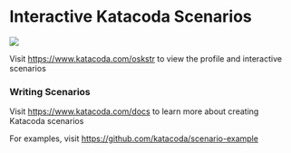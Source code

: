 # Interactive Katacoda Scenarios

[![](http://shields.katacoda.com/katacoda/oskstr/count.svg)](https://www.katacoda.com/oskstr "Get your profile on Katacoda.com")

Visit https://www.katacoda.com/oskstr to view the profile and interactive scenarios

### Writing Scenarios
Visit https://www.katacoda.com/docs to learn more about creating Katacoda scenarios

For examples, visit https://github.com/katacoda/scenario-example
